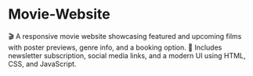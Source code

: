# Movie-Website
🎬 A responsive movie website showcasing featured and upcoming films with poster previews, genre info, and a booking option.
📩 Includes newsletter subscription, social media links, and a modern UI using HTML, CSS, and JavaScript.
